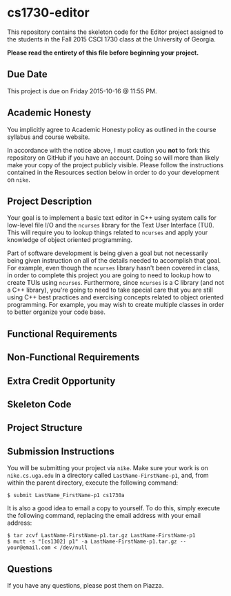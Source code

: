 # cs1730-editor

This repository contains the skeleton code for the Editor project assigned to
the students in the Fall 2015 CSCI 1730 class at the University of Georgia. 

**Please read the entirety of this file before beginning your project.**

## Due Date

This project is due on Friday 2015-10-16 @ 11:55 PM.

## Academic Honesty

You implicitly agree to Academic Honesty policy as outlined in the course 
syllabus and course website.

In accordance with the notice above, I must caution you **not** to fork this
repository on GitHub if you have an account. Doing so will more than likely make
your copy of the project publicly visible. Please follow the instructions 
contained in the Resources section below in order to do your development on
<code>nike</code>.

## Project Description

Your goal is to implement a basic text editor in C++ using system calls for 
low-level file I/O and the <code>ncurses</code> library for the Text User 
Interface (TUI). This will require you to lookup things related to 
<code>ncurses</code> and apply your knowledge of object oriented programming.

Part of software development is being given a goal but not necessarily being 
given instruction on all of the details needed to accomplish that goal. For 
example, even though the <code>ncurses</code> library hasn't been covered in 
class, in order to complete this project you are going to need to lookup how to 
create TUIs using <code>ncurses</code>. Furthermore, since <code>ncurses</code>
is a C library (and not a C++ library), you're going to need to take special
care that you are still using C++ best practices and exercising concepts related
to object oriented programming. For example, you may wish to create multiple
classes in order to better organize your code base.

## Functional Requirements

## Non-Functional Requirements

## Extra Credit Opportunity

## Skeleton Code

## Project Structure

## Submission Instructions

You will be submitting your project via <code>nike</code>. Make sure your work 
is on <code>nike.cs.uga.edu</code> in a directory called 
<code>LastName-FirstName-p1</code>, and, from within the parent directory, 
execute the following command:

    $ submit LastName_FirstName-p1 cs1730a

It is also a good idea to email a copy to yourself. To do this, simply execute 
the following command, replacing the email address with your email address:

    $ tar zcvf LastName-FirstName-p1.tar.gz LastName-FirstName-p1
    $ mutt -s "[cs1302] p1" -a LastName-FirstName-p1.tar.gz -- your@email.com < /dev/null

## Questions

If you have any questions, please post them on Piazza.

